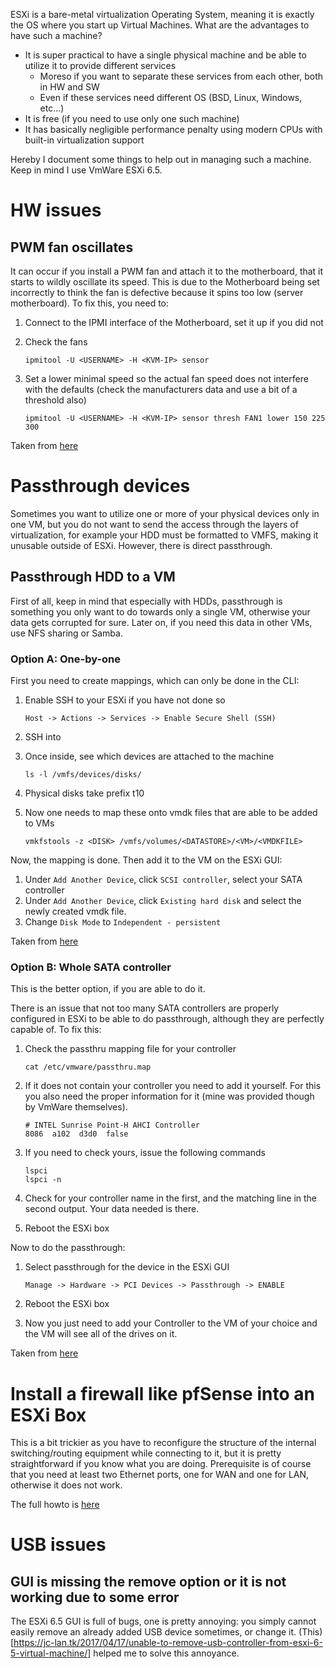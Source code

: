 ESXi is a bare-metal virtualization Operating System, meaning it is exactly the OS where you start up Virtual Machines. What are the advantages to have such a machine?
* It is super practical to have a single physical machine and be able to utilize it to provide different services
  * Moreso if you want to separate these services from each other, both in HW and SW
  * Even if these services need different OS (BSD, Linux, Windows, etc...)
* It is free (if you need to use only one such machine)
* It has basically negligible performance penalty using modern CPUs with built-in virtualization support

Hereby I document some things to help out in managing such a machine. Keep in mind I use VmWare ESXi 6.5.

# HW issues

## PWM fan oscillates

It can occur if you install a PWM fan and attach it to the motherboard, that it starts to wildly oscillate its speed. This is due to the Motherboard being set incorrectly to think the fan is defective because it spins too low (server motherboard). To fix this, you need to:

1. Connect to the IPMI interface of the Motherboard, set it up if you did not
1. Check the fans

    ```
    ipmitool -U <USERNAME> -H <KVM-IP> sensor
    ```

1. Set a lower minimal speed so the actual fan speed does not interfere with the defaults (check the manufacturers data and use a bit of a threshold also)

    ```
    ipmitool -U <USERNAME> -H <KVM-IP> sensor thresh FAN1 lower 150 225 300
    ```

Taken from [here](http://www.kaff99.ch/pwm-fan-spin-up-on-supermicro-board.html)

# Passthrough devices

Sometimes you want to utilize one or more of your physical devices only in one VM, but you do not want to send the access through the layers of virtualization, for example your HDD must be formatted to VMFS, making it unusable outside of ESXi. However, there is direct passthrough.

## Passthrough HDD to a VM

First of all, keep in mind that especially with HDDs, passthrough is something you only want to do towards only a single VM, otherwise your data gets corrupted for sure. Later on, if you need this data in other VMs, use NFS sharing or Samba.

### Option A: One-by-one

First you need to create mappings, which can only be done in the CLI:
1. Enable SSH to your ESXi if you have not done so

    ```
    Host -> Actions -> Services -> Enable Secure Shell (SSH)
    ```
    
1. SSH into
1. Once inside, see which devices are attached to the machine

    ```
    ls -l /vmfs/devices/disks/
    ```
    
1. Physical disks take prefix t10
1. Now one needs to map these onto vmdk files that are able to be added to VMs

    ```
    vmkfstools -z <DISK> /vmfs/volumes/<DATASTORE>/<VM>/<VMDKFILE>
    ```


Now, the mapping is done. Then add it to the VM on the ESXi GUI:
1. Under `Add Another Device`, click `SCSI controller`, select your SATA controller
1. Under `Add Another Device`, click `Existing hard disk` and select the newly created vmdk file.
1. Change `Disk Mode` to `Independent - persistent`

Taken from [here](https://gist.github.com/Hengjie/1520114890bebe8f805d337af4b3a064)

### Option B: Whole SATA controller

This is the better option, if you are able to do it.

There is an issue that not too many SATA controllers are properly configured in ESXi to be able to do passthrough, although they are perfectly capable of. To fix this:
1. Check the passthru mapping file for your controller

    ```
    cat /etc/vmware/passthru.map
    ```
    
1. If it does not contain your controller you need to add it yourself. For this you also need the proper information for it (mine was provided though by VmWare themselves).
  
    ```
    # INTEL Sunrise Point-H AHCI Controller
    8086  a102  d3d0  false
    ```
    
1. If you need to check yours, issue the following commands
    
    ```
    lspci
    lspci -n
    ```
    
1. Check for your controller name in the first, and the matching line in the second output. Your data needed is there.
1. Reboot the ESXi box

Now to do the passthrough:
1. Select passthrough for the device in the ESXi GUI

    ```
    Manage -> Hardware -> PCI Devices -> Passthrough -> ENABLE
    ```

1. Reboot the ESXi box

1. Now you just need to add your Controller to the VM of your choice and the VM will see all of the drives on it.

Taken from [here](https://forums.freenas.org/index.php?threads/configure-esxi-to-pass-through-the-x10sl7-f-motherboard-sata-controller.51843/)

# Install a firewall like pfSense into an ESXi Box

This is a bit trickier as you have to reconfigure the structure of the internal switching/routing equipment while connecting to it, but it is pretty straightforward if you know what you are doing. Prerequisite is of course that you need at least two Ethernet ports, one for WAN and one for LAN, otherwise it does not work. 

The full howto is [here](https://doc.pfsense.org/index.php/PfSense_on_VMware_vSphere_/_ESXi)

# USB issues

## GUI is missing the remove option or it is not working due to some error

The ESXi 6.5 GUI is full of bugs, one is pretty annoying: you simply cannot easily remove an already added USB device sometimes, or change it. (This)[https://jc-lan.tk/2017/04/17/unable-to-remove-usb-controller-from-esxi-6-5-virtual-machine/] helped me to solve this annoyance.
